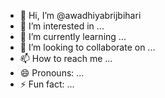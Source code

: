 - 👋 Hi, I’m @awadhiyabrijbihari
- 👀 I’m interested in ...
- 🌱 I’m currently learning ...
- 💞️ I’m looking to collaborate on ...
- 📫 How to reach me ...
- 😄 Pronouns: ...
- ⚡ Fun fact: ...

<!---
awadhiyabrijbihari/awadhiyabrijbihari is a ✨ special ✨ repository because its `README.md` (this file) appears on your GitHub profile.
You can click the Preview link to take a look at your changes.
--->
